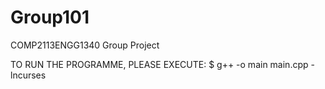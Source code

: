 # Group101
COMP2113ENGG1340 Group Project

TO RUN THE PROGRAMME, PLEASE EXECUTE:
$ g++ -o main main.cpp -lncurses
